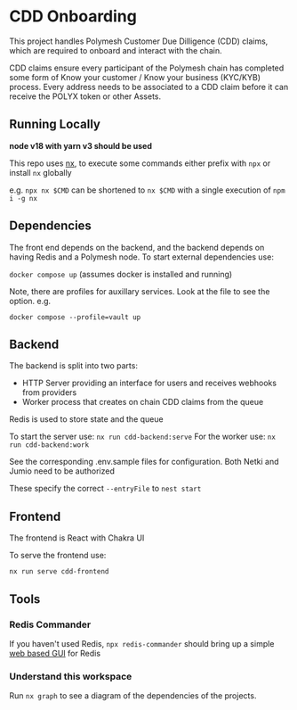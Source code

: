 # CDD Onboarding

This project handles Polymesh Customer Due Dilligence (CDD) claims, which are required to onboard and interact with the chain.

CDD claims ensure every participant of the Polymesh chain has completed some form of Know your customer / Know your business (KYC/KYB) process. Every address needs to be associated to a CDD claim before it can receive the POLYX token or other Assets.

## Running Locally

**node v18 with yarn v3 should be used**

This repo uses [nx](https://nx.dev), to execute some commands either prefix with `npx` or install `nx` globally

e.g. `npx nx $CMD` can be shortened to `nx $CMD` with a single execution of `npm i -g nx`

## Dependencies

The front end depends on the backend, and the backend depends on having Redis and a Polymesh node. To start external dependencies use:

`docker compose up` (assumes docker is installed and running)

Note, there are profiles for auxillary services. Look at the file to see the option. e.g.

`docker compose --profile=vault up`

## Backend

The backend is split into two parts:

- HTTP Server providing an interface for users and receives webhooks from providers
- Worker process that creates on chain CDD claims from the queue

Redis is used to store state and the queue

To start the server use: `nx run cdd-backend:serve`
For the worker use: `nx run cdd-backend:work`

See the corresponding .env.sample files for configuration. Both Netki and Jumio need to be authorized

These specify the correct `--entryFile` to `nest start`

## Frontend

The frontend is React with Chakra UI

To serve the frontend use:

`nx run serve cdd-frontend`

## Tools

### Redis Commander

If you haven't used Redis, `npx redis-commander` should bring up a simple [web based GUI](https://joeferner.github.io/redis-commander/) for Redis

### Understand this workspace

Run `nx graph` to see a diagram of the dependencies of the projects.
